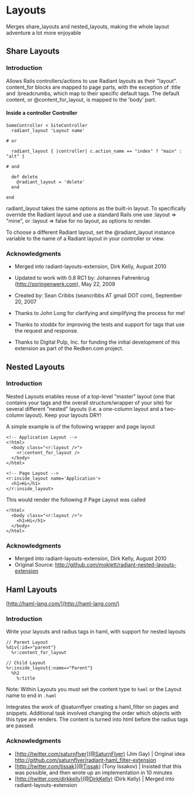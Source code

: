 # Layouts

Merges share_layouts and nested_layouts, making the whole layout adventure a lot more enjoyable

## Share Layouts

### Introduction

Allows Rails controllers/actions to use Radiant layouts as their "layout".
content_for blocks are mapped to page parts, with the exception of :title and
:breadcrumbs, which map to their specific default tags. The default content, 
or @content_for_layout, is mapped to the 'body' part.

#### Inside a controller Controller

    SomeController < SiteController
      radiant_layout 'Layout name'

    # or

      radiant_layout { |controller| c.action_name == "index" ? "main" : "alt" }
    
    # and
    
      def delete
        @radiant_layout = 'delete'
      end
      
    end

radiant_layout takes the same options as the built-in layout.  To specifically
override the Radiant layout and use a standard Rails one use 
:layout => "mine", or :layout => false for no layout, as options to render.

To choose a different Radiant layout, set the @radiant_layout instance 
variable to the name of a Radiant layout in your controller or view.

### Acknowledgments

* Merged into radiant-layouts-extension, Dirk Kelly, August 2010
* Updated to work with 0.8 RC1 by: Johannes Fahrenkrug (http://springenwerk.com), May 22, 2009
* Created by: Sean Cribbs (seancribbs AT gmail DOT com), September 20, 2007

* Thanks to John Long for clarifying and simplifying the process for me!
* Thanks to xtoddx for improving the tests and support for tags that use the  request and response.
* Thanks to Digital Pulp, Inc. for funding the initial development of this extension as part of the Redken.com project.

## Nested Layouts

### Introduction

Nested Layouts enables reuse of a top-level "master" layout (one that contains your <html> tags and the overall
structure/wrapper of your site) for several different "nested" layouts (i.e. a one-column layout and a
two-column layout).  Keep your layouts DRY!

A simple example is of the following wrapper and page layout

    <!-- Application Layout -->
    <!html>
      <body class="<r:layout />">
        <r:content_for_layout />
      </body>
    </html>
    
    <!-- Page Layout -->
    <r:inside_layout name='Application'>
      <h1>Hi</h1>
    </r:inside_layout>
    
This would render the following if Page Layout was called

    <!html>
      <body class="<r:layout />">
        <h1>Hi</h1>
      </body>
    </html>
    
### Acknowledgments

* Merged into radiant-layouts-extension, Dirk Kelly, August 2010
* Original Source: http://github.com/moklett/radiant-nested-layouts-extension

## Haml Layouts

[http://haml-lang.com/](http://haml-lang.com/)

### Introduction

Write your layouts and radius tags in haml, with support for nested layouts

    // Parent Layout
    %div{:id=>"parent"}
      %r:content_for_layout
      
    // Child Layout
    %r:inside_layout{:name=>"Parent"}
      %h2
        %:title
        
Note: Within Layouts you must set the content type to `haml` or the Layout name to end in `.haml`
        
Integrates the work of @saturnflyer creating a haml_filter on pages and snippets. Additional task involved
changing the order which objects with this type are renders. The content is turned into html before the 
radius tags are passed.

### Acknowledgments

* [http://twitter.com/saturnflyer](@SaturnFlyer) (Jim Gay)  | Original idea http://github.com/saturnflyer/radiant-haml_filter-extension
* [http://twitter.com/tissak](@Tissak) (Tony Issakov)  | Insisted that this was possible, and then wrote up an implementation in 10 minutes
* [http://twitter.com/dirkkelly](@DirkKelly) (Dirk Kelly) | Merged into radiant-layouts-extension